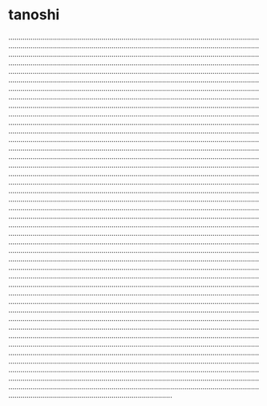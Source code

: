 # tanoshi
.........................................................................................................................................................................................................................................................................................................................................................................................................................................................................................................................................................................................................................................................................................................................................................................................................................................................................................................................................................................................................................................................................................................................................................................................................................................................................................................................................................................................................................................................................................................................................................................................................................................................................................................................................................................................................................................................................................................................................................................................................................................................................................................................................................................................................................................................................................................................................................................................................................................................................................................................................................................................................................................................................................................................................................................................................................................................................................................................................................................................................................................................................................................................................................................................................................................................................................................................................................................................................................................................................................................................................................................................................................................................................................................................................................................................................................................................................................................................................................................................................................................................................................................................................................................................................................................................................................................................................................................................................................................................................................................................................................................................................................................................................................................................................................................................................................................................................................................................................................................................................................................................................................................................................................................................................................................................................................................................................................................................................................................................................................................